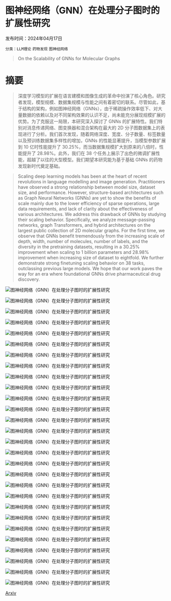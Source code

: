 # 图神经网络（GNN）在处理分子图时的扩展性研究

发布时间：2024年04月17日

`分类：LLM理论` `药物发现` `图神经网络`

> On the Scalability of GNNs for Molecular Graphs

# 摘要

> 深度学习模型的扩展在语言建模和图像生成的革命中扮演了核心角色。研究者发现，模型规模、数据集规模与性能之间有着密切的联系。尽管如此，基于结构的架构，例如图神经网络（GNNs），由于稀疏操作效率低下、对大量数据的依赖以及对不同架构效果的认识不足，尚未能充分展现规模扩展的优势。为了克服这一局限，本研究深入探讨了 GNNs 的扩展特性。我们特别对消息传递网络、图变换器和混合架构在最大的 2D 分子图数据集上的表现进行了分析。我们首次发现，随着网络深度、宽度、分子数量、标签数量以及预训练数据集多样性的增加，GNNs 的性能显著提升，当模型参数扩展到 10 亿时性能提升了 30.25%，而当数据集规模扩大到原来的八倍时，性能提升了 28.98%。此外，我们在 38 个任务上展示了出色的微调扩展性能，超越了以往的大型模型。我们期望本研究能为基于基础 GNNs 的药物发现新时代奠定基础。

> Scaling deep learning models has been at the heart of recent revolutions in language modelling and image generation. Practitioners have observed a strong relationship between model size, dataset size, and performance. However, structure-based architectures such as Graph Neural Networks (GNNs) are yet to show the benefits of scale mainly due to the lower efficiency of sparse operations, large data requirements, and lack of clarity about the effectiveness of various architectures. We address this drawback of GNNs by studying their scaling behavior. Specifically, we analyze message-passing networks, graph Transformers, and hybrid architectures on the largest public collection of 2D molecular graphs. For the first time, we observe that GNNs benefit tremendously from the increasing scale of depth, width, number of molecules, number of labels, and the diversity in the pretraining datasets, resulting in a 30.25% improvement when scaling to 1 billion parameters and 28.98% improvement when increasing size of dataset to eightfold. We further demonstrate strong finetuning scaling behavior on 38 tasks, outclassing previous large models. We hope that our work paves the way for an era where foundational GNNs drive pharmaceutical drug discovery.

![图神经网络（GNN）在处理分子图时的扩展性研究](../../../paper_images/2404.11568/x1.png)

![图神经网络（GNN）在处理分子图时的扩展性研究](../../../paper_images/2404.11568/x2.png)

![图神经网络（GNN）在处理分子图时的扩展性研究](../../../paper_images/2404.11568/x3.png)

![图神经网络（GNN）在处理分子图时的扩展性研究](../../../paper_images/2404.11568/x4.png)

![图神经网络（GNN）在处理分子图时的扩展性研究](../../../paper_images/2404.11568/x5.png)

![图神经网络（GNN）在处理分子图时的扩展性研究](../../../paper_images/2404.11568/x6.png)

![图神经网络（GNN）在处理分子图时的扩展性研究](../../../paper_images/2404.11568/x7.png)

![图神经网络（GNN）在处理分子图时的扩展性研究](../../../paper_images/2404.11568/x8.png)

![图神经网络（GNN）在处理分子图时的扩展性研究](../../../paper_images/2404.11568/x9.png)

![图神经网络（GNN）在处理分子图时的扩展性研究](../../../paper_images/2404.11568/x10.png)

![图神经网络（GNN）在处理分子图时的扩展性研究](../../../paper_images/2404.11568/x11.png)

![图神经网络（GNN）在处理分子图时的扩展性研究](../../../paper_images/2404.11568/x12.png)

![图神经网络（GNN）在处理分子图时的扩展性研究](../../../paper_images/2404.11568/x13.png)

![图神经网络（GNN）在处理分子图时的扩展性研究](../../../paper_images/2404.11568/x14.png)

![图神经网络（GNN）在处理分子图时的扩展性研究](../../../paper_images/2404.11568/x15.png)

![图神经网络（GNN）在处理分子图时的扩展性研究](../../../paper_images/2404.11568/x16.png)

![图神经网络（GNN）在处理分子图时的扩展性研究](../../../paper_images/2404.11568/x17.png)

![图神经网络（GNN）在处理分子图时的扩展性研究](../../../paper_images/2404.11568/x18.png)

![图神经网络（GNN）在处理分子图时的扩展性研究](../../../paper_images/2404.11568/x19.png)

![图神经网络（GNN）在处理分子图时的扩展性研究](../../../paper_images/2404.11568/x20.png)

![图神经网络（GNN）在处理分子图时的扩展性研究](../../../paper_images/2404.11568/x21.png)

![图神经网络（GNN）在处理分子图时的扩展性研究](../../../paper_images/2404.11568/x22.png)

![图神经网络（GNN）在处理分子图时的扩展性研究](../../../paper_images/2404.11568/x23.png)

![图神经网络（GNN）在处理分子图时的扩展性研究](../../../paper_images/2404.11568/x24.png)

![图神经网络（GNN）在处理分子图时的扩展性研究](../../../paper_images/2404.11568/x25.png)

![图神经网络（GNN）在处理分子图时的扩展性研究](../../../paper_images/2404.11568/x26.png)

![图神经网络（GNN）在处理分子图时的扩展性研究](../../../paper_images/2404.11568/x27.png)

![图神经网络（GNN）在处理分子图时的扩展性研究](../../../paper_images/2404.11568/x28.png)

[Arxiv](https://arxiv.org/abs/2404.11568)